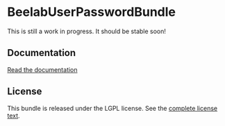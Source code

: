 BeelabUserPasswordBundle
========================

This is still a work in progress. It should be stable soon!

Documentation
-------------

[Read the documentation](Resources/doc/index.md)

License
-------

This bundle is released under the LGPL license. See the [complete license text](Resources/meta/LICENSE).
